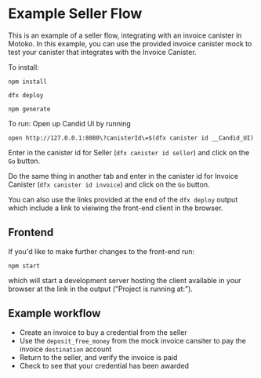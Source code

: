# Example Seller Flow

This is an example of a seller flow, integrating with an invoice canister in Motoko. In this example, you can use the provided invoice canister mock to test your canister that integrates with the Invoice Canister.

To install: 

`npm install`

`dfx deploy`

`npm generate`

To run:
Open up Candid UI by running
```
open http://127.0.0.1:8080\?canisterId\=$(dfx canister id __Candid_UI)
```

Enter in the canister id for Seller (`dfx canister id seller`) and click on the `Go` button.

Do the same thing in another tab and enter in the canister id for Invoice Canister (`dfx canister id invoice`) and click on the `Go` button.

You can also use the links provided at the end of the `dfx deploy` output which include a link to vieiwing the front-end client in the browser.

## Frontend 

If you'd like to make further changes to the front-end run:

`npm start` 

which will start a development server hosting the client available in your browser at the link in the output ("Project is running at:").

## Example workflow

* Create an invoice to buy a credential from the seller
* Use the `deposit_free_money` from the mock invoice cansiter to pay the invoice `destination` account
* Return to the seller, and verify the invoice is paid
* Check to see that your credential has been awarded

